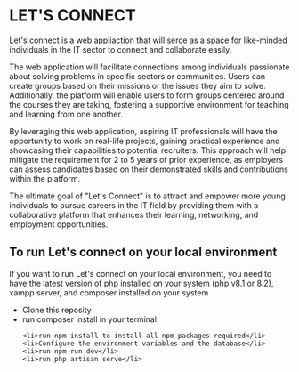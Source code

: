 <h1>LET'S CONNECT</h1>

<p>Let's connect is a web appliaction that will serce as a space for like-minded individuals in the IT sector to connect and collaborate easily.


The web application will facilitate connections among individuals passionate about solving problems in specific sectors or communities. Users can create groups based on their missions or the issues they aim to solve. Additionally, the platform will enable users to form groups centered around the courses they are taking, fostering a supportive environment for teaching and learning from one another.


By leveraging this web application, aspiring IT professionals will have the opportunity to work on real-life projects, gaining practical experience and showcasing their capabilities to potential recruiters. This approach will help mitigate the requirement for 2 to 5 years of prior experience, as employers can assess candidates based on their demonstrated skills and contributions within the platform.


The ultimate goal of "Let's Connect" is to attract and empower more young individuals to pursue careers in the IT field by providing them with a collaborative platform that enhances their learning, networking, and employment opportunities.
</p>

<h2>To run Let's connect on your local environment</h2>

<p>If you want to run Let's connect on your local environment, you need to have the latest version of php installed on your system (php v8.1 or 8.2), xampp server, and composer installed on your system</p>
<ul>
    <li>Clone this reposity</li>
    <li>run composer install in your terminal</li>
    
    <li>run npm install to install all npm packages required</li>
    <li>Configure the environment variables and the database</li>
    <li>run npm run dev</li>
    <li>run php artisan serve</li>
</ul>
